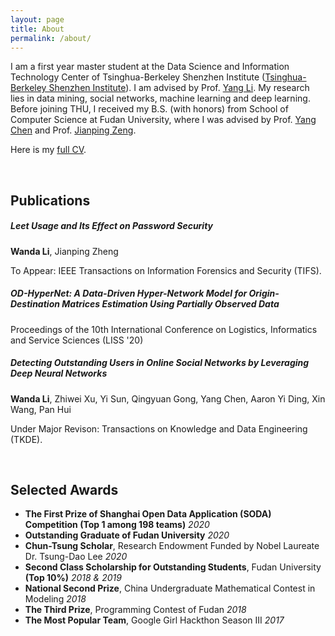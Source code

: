 ```yaml
---
layout: page
title: About
permalink: /about/
---
```


I am a first year master student at the Data Science and Information Technology Center of Tsinghua-Berkeley Shenzhen Institute ([Tsinghua-Berkeley Shenzhen Institute](http://www.tbsi.edu.cn/en/)). I am advised by Prof. [Yang Li](http://yangli-feasibility.com/home/). My research lies in data mining, social networks, machine learning and deep learning.
Before joining THU, I received my B.S. (with honors) from School of Computer Science at Fudan University, where I was advised by Prof. [Yang Chen](https://chenyang03.wordpress.com/) and Prof. [Jianping Zeng](http://homepage.fudan.edu.cn/zengjp/). 

Here is my [full CV]( ).   

<br />


## Publications

##### Leet Usage and Its Effect on Password Security  

**Wanda Li**, Jianping Zheng

To Appear: IEEE Transactions on Information Forensics and Security (TIFS).

##### OD-HyperNet: A Data-Driven Hyper-Network Model for Origin-Destination Matrices Estimation Using Partially Observed Data

Proceedings of the 10th International Conference on Logistics, Informatics and Service Sciences (LISS '20)

##### Detecting Outstanding Users in Online Social Networks by Leveraging Deep Neural Networks  

**Wanda Li**, Zhiwei Xu, Yi Sun, Qingyuan Gong, Yang Chen, Aaron Yi Ding, Xin Wang, Pan Hui

Under Major Revison: Transactions on Knowledge and Data Engineering (TKDE).

<br />


## Selected Awards

- **The First Prize of Shanghai Open Data Application (SODA) Competition (Top 1 among 198 teams)** *2020*
- **Outstanding Graduate of Fudan University** *2020*
- **Chun-Tsung Scholar**, Research Endowment Funded by Nobel Laureate Dr. Tsung-Dao Lee  *2020*
- **Second Class Scholarship for Outstanding Students**, Fudan University **(Top 10%)**  *2018 & 2019*
- **National Second Prize**, China Undergraduate Mathematical Contest in Modeling *2018*
- **The Third Prize**, Programming Contest of Fudan *2018*
- **The Most Popular Team**, Google Girl Hackthon Season III *2017*
